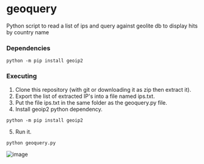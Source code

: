 # geoquery
Python script to read a list of ips and query against geolite db to display hits by country name  


### Dependencies  
```
python -m pip install geoip2  
```

### Executing  
1. Clone this repository (with git or downloading it as zip then extract it).  
2. Export the list of extracted IP's into a file named ips.txt.  
3. Put the file ips.txt in the same folder as the geoquery.py file.
4. Install geoip2 python dependency.  
```
python -m pip install geoip2  
```
5. Run it.  
```
python geoquery.py
```


![image](https://user-images.githubusercontent.com/91758384/202926057-eb0ac0a0-e905-46e3-b9db-ace84b9129fe.png)

